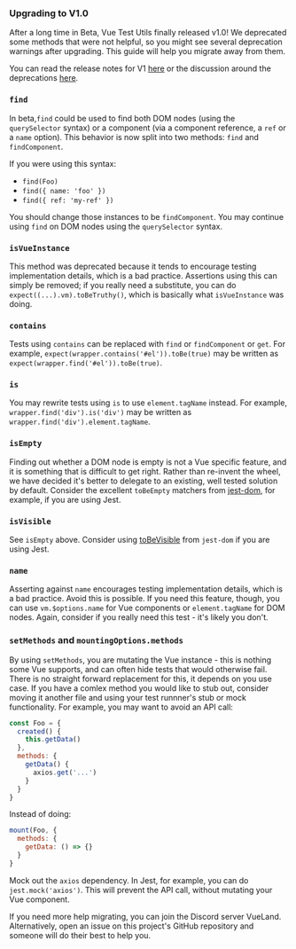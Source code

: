 ### Upgrading to V1.0

After a long time in Beta, Vue Test Utils finally released v1.0! We deprecated some methods that were not helpful, so you might see several deprecation warnings after upgrading. This guide will help you migrate away from them.

You can read the release notes for V1 [here](https://github.com/vuejs/vue-test-utils/releases) or the discussion around the deprecations [here](https://github.com/vuejs/rfcs/pull/161).

### `find`

In beta,`find` could be used to find both DOM nodes (using the `querySelector` syntax) or a component (via a component reference, a `ref` or a `name` option). This behavior is now split into two methods: `find` and `findComponent`.

If you were using this syntax:

- `find(Foo)`
- `find({ name: 'foo' })`
- `find({ ref: 'my-ref' })`

You should change those instances to be `findComponent`. You may continue using `find` on DOM nodes using the `querySelector` syntax.

### `isVueInstance`

This method was deprecated because it tends to encourage testing implementation details, which is a bad practice. Assertions using this can simply be removed; if you really need a substitute, you can do `expect((...).vm).toBeTruthy()`, which is basically what `isVueInstance` was doing.

### `contains`

Tests using `contains` can be replaced with `find` or `findComponent` or `get`. For example, `expect(wrapper.contains('#el')).toBe(true)` may be written as `expect(wrapper.find('#el')).toBe(true)`.

### `is`

You may rewrite tests using `is` to use `element.tagName` instead. For example, `wrapper.find('div').is('div')` may be written as `wrapper.find('div').element.tagName`.

### `isEmpty`

Finding out whether a DOM node is empty is not a Vue specific feature, and it is something that is difficult to get right. Rather than re-invent the wheel, we have decided it's better to delegate to an existing, well tested solution by default. Consider the excellent `toBeEmpty` matchers from [jest-dom](https://github.com/testing-library/jest-dom#tobeempty), for example, if you are using Jest.

### `isVisible`

See `isEmpty` above. Consider using [toBeVisible](https://github.com/testing-library/jest-dom#tobevisible) from `jest-dom` if you are using Jest.

### `name`

Asserting against `name` encourages testing implementation details, which is a bad practice. Avoid this is possible. If you need this feature, though, you can use `vm.$options.name` for Vue components or `element.tagName` for DOM nodes. Again, consider if you really need this test - it's likely you don't.

### `setMethods` and `mountingOptions.methods`

By using `setMethods`, you are mutating the Vue instance - this is nothing some Vue supports, and can often hide tests that would otherwise fail. There is no straight forward replacement for this, it depends on you use case. If you have a comlex method you would like to stub out, consider moving it another file and using your test runnner's stub or mock functionality. For example, you may want to avoid an API call:

```js
const Foo = {
  created() {
    this.getData()
  },
  methods: {
    getData() {
      axios.get('...')
    }
  }
}
```

Instead of doing:

```js
mount(Foo, {
  methods: {
    getData: () => {}
  }
}
```

Mock out the `axios` dependency. In Jest, for example, you can do `jest.mock('axios')`. This will prevent the API call, without mutating your Vue component.

If you need more help migrating, you can join the Discord server VueLand. Alternatively, open an issue on this project's GitHub repository and someone will do their best to help you.
